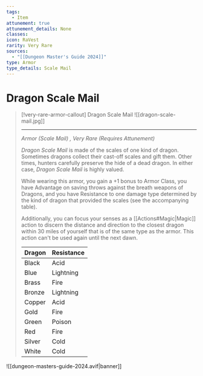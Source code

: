 ```yaml
---
tags:
  - Item
attunement: true
attunement_details: None
classes: 
icon: RaVest
rarity: Very Rare
sources:
  - "[[Dungeon Master's Guide 2024]]"
type: Armor
type_details: Scale Mail
---
```

# Dragon Scale Mail
>[!very-rare-armor-callout] Dragon Scale Mail
>![[dragon-scale-mail.jpg]]
>
>- - -
>_Armor (Scale Mail) , Very Rare (Requires Attunement)_
>
>_Dragon Scale Mail_ is made of the scales of one kind of dragon. Sometimes dragons collect their cast-off scales and gift them. Other times, hunters carefully preserve the hide of a dead dragon. In either case, _Dragon Scale Mail_ is highly valued.
>
>While wearing this armor, you gain a +1 bonus to Armor Class, you have Advantage on saving throws against the breath weapons of Dragons, and you have Resistance to one damage type determined by the kind of dragon that provided the scales (see the accompanying table).
>
>Additionally, you can focus your senses as a [[Actions#Magic\|Magic]] action to discern the distance and direction to the closest dragon within 30 miles of yourself that is of the same type as the armor. This action can't be used again until the next dawn.
>
>|Dragon|Resistance|
>|---|---|
>|Black|Acid|
>|Blue|Lightning|
>|Brass|Fire|
>|Bronze|Lightning|
>|Copper|Acid|
>|Gold|Fire|
>|Green|Poison|
>|Red|Fire|
>|Silver|Cold|
>|White|Cold|
>


![[dungeon-masters-guide-2024.avif|banner]]